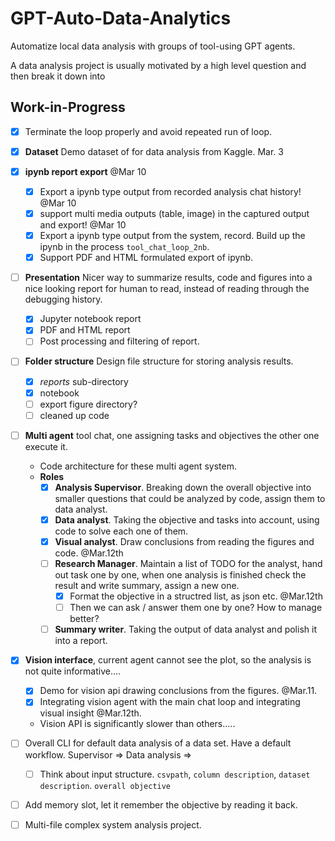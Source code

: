 # GPT-Auto-Data-Analytics
Automatize local data analysis with groups of tool-using GPT agents. 

A data analysis project is usually motivated by a high level question and then break it down into 

## Work-in-Progress
* [x] Terminate the loop properly and avoid repeated run of loop. 
* [x] **Dataset** Demo dataset of for data analysis from Kaggle. Mar. 3
* [x] **ipynb report export** @Mar 10
    * [x] Export a ipynb type output from recorded analysis chat history!  @Mar 10
    * [x] support multi media outputs (table, image) in the captured output and export! @Mar 10
    * [x] Export a ipynb type output from the system, record. Build up the ipynb in the process `tool_chat_loop_2nb`. 
    * [x] Support PDF and HTML formulated export of ipynb. 
* [ ] **Presentation** Nicer way to summarize results, code and figures into a nice looking report for human to read, instead of reading through the debugging history. 
    * [x] Jupyter notebook report 
    * [x] PDF and HTML report 
    * [ ] Post processing and filtering of report. 
* [ ] **Folder structure** Design file structure for storing analysis results. 
    * [x] *reports* sub-directory
    * [x] notebook
    * [ ] export figure directory? 
    * [ ] cleaned up code 
* [ ] **Multi agent** tool chat, one assigning tasks and objectives the other one execute it. 
    * Code architecture for these multi agent system.
    * **Roles** 
        * [x] **Analysis Supervisor**. Breaking down the overall objective into smaller questions that could be analyzed by code, assign them to data analyst. 
        * [x] **Data analyst**. Taking the objective and tasks into account, using code to solve each one of them. 
        * [x] **Visual analyst**. Draw conclusions from reading the figures and code. @Mar.12th
        * [ ] **Research Manager**. Maintain a list of TODO for the analyst, hand out task one by one, when one analysis is finished check the result and write summary, assign a new one. 
            * [x] Format the objective in a structred list, as json etc.  @Mar.12th
            * [ ] Then we can ask / answer them one by one? How to manage better? 
        * [ ] **Summary writer**. Taking the output of data analyst and polish it into a report. 
* [x] **Vision interface**, current agent cannot see the plot, so the analysis is not quite informative....
    * [x] Demo for vision api drawing conclusions from the figures. @Mar.11. 
    * [x] Integrating vision agent with the main chat loop and integrating visual insight @Mar.12th. 
    * Vision API is significantly slower than others..... 
* [ ] Overall CLI for default data analysis of a data set. Have a default workflow. Supervisor => Data analysis => 
    * [ ] Think about input structure. `csvpath`, `column description`, `dataset description`. `overall objective` 
* [ ] Add memory slot, let it remember the objective by reading it back.  
* [ ] Multi-file complex system analysis project. 


